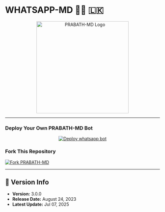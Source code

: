 # WHATSAPP-MD 👨‍💻 🇱🇰    

<p align="center">  
  <a href="https://i.postimg.cc/8zRCGdNT/IMG-20250602-WA0030.jpg">
    <img alt="PRABATH-MD Logo" src="https://i.postimg.cc/8zRCGdNT/IMG-20250602-WA0030.jpg" width="300">
  </a>  
</p>  

---

### Deploy Your Own **PRABATH-MD Bot**  

<p align="center">  
  <a href="https://prabathmd-official.vercel.app/">  
    <img src="https://img.shields.io/badge/DEPLOY-CLICK%20HERE-brightgreen?style=for-the-badge&logo=whatsapp" alt="Deploy whatsapp bot">  
  </a>  
</p>  


### Fork This Repository  

[![Fork PRABATH-MD](https://img.shields.io/badge/FORK%20-PRABATH%20MD-white?style=for-the-badge)](https://github.com/prabathLK/prabath-multi-device/fork)  

---

## 📅 Version Info  

- **Version:** 3.0.0  
- **Release Date:** August 24, 2023  
- **Latest Update:** Jul 07, 2025  
